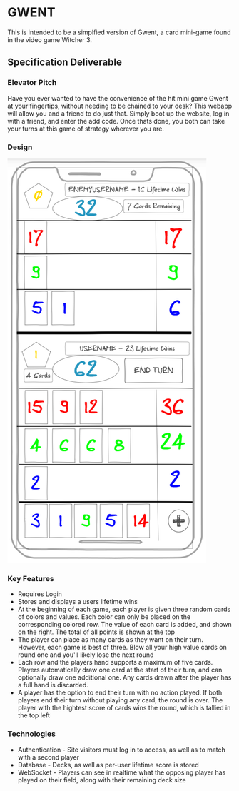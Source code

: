 # GWENT
This is intended to be a simplfied version of Gwent, a card mini-game found in the video game Witcher 3.
## Specification Deliverable
### Elevator Pitch
Have you ever wanted to have the convenience of the hit mini game Gwent at your fingertips, without needing to be chained to your desk? This webapp will allow you and a friend to do just that. Simply boot up the website, log in with a friend, and enter the add code. Once thats done, you both can take your turns at this game of strategy wherever you are.
### Design
![Main Page Design](Pictures/design2.png)
### Key Features
- Requires Login
- Stores and displays a users lifetime wins
- At the beginning of each game, each player is given three random cards of colors and values. Each color can only be placed on the corresponding colored row. The value of each card is added, and shown on the right. The total of all points is shown at the top
- The player can place as many cards as they want on their turn. However, each game is best of three. Blow all your high value cards on round one and you'll likely lose the next round
- Each row and the players hand supports a maximum of five cards. Players automatically draw one card at the start of their turn, and can optionally draw one additional one. Any cards drawn after the player has a full hand is discarded.
- A player has the option to end their turn with no action played. If both players end their turn without playing any card, the round is over. The player with the hightest score of cards wins the round, which is tallied in the top left
### Technologies
- Authentication - Site visitors must log in to access, as well as to match with a second player
- Database - Decks, as well as per-user lifetime score is stored
- WebSocket - Players can see in realtime what the opposing player has played on their field, along with their remaining deck size